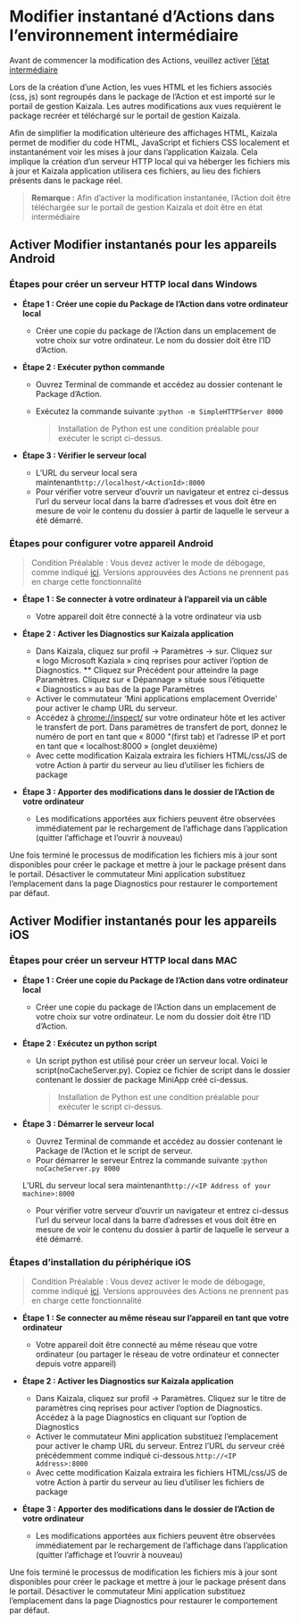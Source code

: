 # <a name="instant-edit-of-actions-in-staged-environment"></a>Modifier instantané d’Actions dans l’environnement intermédiaire

Avant de commencer la modification des Actions, veuillez activer [l’état intermédiaire](test.md)

Lors de la création d’une Action, les vues HTML et les fichiers associés (css, js) sont regroupés dans le package de l’Action et est importé sur le portail de gestion Kaizala. Les autres modifications aux vues requièrent le package recréer et téléchargé sur le portail de gestion Kaizala.

Afin de simplifier la modification ultérieure des affichages HTML, Kaizala permet de modifier du code HTML, JavaScript et fichiers CSS localement et instantanément voir les mises à jour dans l’application Kaizala. Cela implique la création d’un serveur HTTP local qui va héberger les fichiers mis à jour et Kaizala application utilisera ces fichiers, au lieu des fichiers présents dans le package réel.

>  **Remarque :** Afin d’activer la modification instantanée, l’Action doit être téléchargée sur le portail de gestion Kaizala et doit être en état intermédiaire

## <a name="enable-instant-edit-in-android-devices"></a>Activer Modifier instantanés pour les appareils Android

### <a name="steps-to-create-local-http-server-in-windows"></a>Étapes pour créer un serveur HTTP local dans Windows

* **Étape 1 : Créer une copie du Package de l’Action dans votre ordinateur local**

  * Créer une copie du package de l’Action dans un emplacement de votre choix sur votre ordinateur. Le nom du dossier doit être l’ID d’Action.
    
* **Étape 2 : Exécuter python commande**

  *  Ouvrez Terminal de commande et accédez au dossier contenant le Package d’Action.
  *  Exécutez la commande suivante :`python -m SimpleHTTPServer 8000`
  
      > Installation de Python est une condition préalable pour exécuter le script ci-dessus.
  
* **Étape 3 : Vérifier le serveur local**

  * L’URL du serveur local sera maintenant`http://localhost/<ActionId>:8000`
  * Pour vérifier votre serveur d’ouvrir un navigateur et entrez ci-dessus l’url du serveur local dans la barre d’adresses et vous doit être en mesure de voir le contenu du dossier à partir de laquelle le serveur a été démarré.
  
### <a name="steps-to-setup-your-android-device"></a>Étapes pour configurer votre appareil Android

> Condition Préalable : Vous devez activer le mode de débogage, comme indiqué [ici](test.md). Versions approuvées des Actions ne prennent pas en charge cette fonctionnalité

* **Étape 1 : Se connecter à votre ordinateur à l’appareil via un câble**

    * Votre appareil doit être connecté à la votre ordinateur via usb
    
* **Étape 2 : Activer les Diagnostics sur Kaizala application** 

    * Dans Kaizala, cliquez sur profil -> Paramètres -> sur. Cliquez sur « logo Microsoft Kaziala » cinq reprises pour activer l’option de Diagnostics. ** Cliquez sur Précédent pour atteindre la page Paramètres. Cliquez sur « Dépannage » située sous l’étiquette « Diagnostics » au bas de la page Paramètres
    * Activer le commutateur 'Mini applications emplacement Override' pour activer le champ URL du serveur.
    * Accédez à <chrome://inspect/> sur votre ordinateur hôte et les activer le transfert de port. Dans paramètres de transfert de port, donnez le numéro de port en tant que « 8000 "(first tab) et l’adresse IP et port en tant que « localhost:8000 » (onglet deuxième)
    * Avec cette modification Kaizala extraira les fichiers HTML/css/JS de votre Action à partir du serveur au lieu d’utiliser les fichiers de package
    
* **Étape 3 : Apporter des modifications dans le dossier de l’Action de votre ordinateur**

    * Les modifications apportées aux fichiers peuvent être observées immédiatement par le rechargement de l’affichage dans l’application (quitter l’affichage et l’ouvrir à nouveau)
    
Une fois terminé le processus de modification les fichiers mis à jour sont disponibles pour créer le package et mettre à jour le package présent dans le portail. Désactiver le commutateur Mini application substituez l’emplacement dans la page Diagnostics pour restaurer le comportement par défaut.


## <a name="enable-instant-edit-in-ios-devices"></a>Activer Modifier instantanés pour les appareils iOS

### <a name="steps-to-create-local-http-server-in-mac"></a>Étapes pour créer un serveur HTTP local dans MAC

* **Étape 1 : Créer une copie du Package de l’Action dans votre ordinateur local**

  * Créer une copie du package de l’Action dans un emplacement de votre choix sur votre ordinateur. Le nom du dossier doit être l’ID d’Action.

* **Étape 2 : Exécutez un python script**

    * Un script python est utilisé pour créer un serveur local. Voici le script(noCacheServer.py). Copiez ce fichier de script dans le dossier contenant le dossier de package MiniApp créé ci-dessus. 
                
      > Installation de Python est une condition préalable pour exécuter le script ci-dessus.

* **Étape 3 : Démarrer le serveur local**

    * Ouvrez Terminal de commande et accédez au dossier contenant le Package de l’Action et le script de serveur. 
    * Pour démarrer le serveur Entrez la commande suivante :`python noCacheServer.py 8000`
    
    L’URL du serveur local sera maintenant`http://<IP Address of your machine>:8000`

    * Pour vérifier votre serveur d’ouvrir un navigateur et entrez ci-dessus l’url du serveur local dans la barre d’adresses et vous doit être en mesure de voir le contenu du dossier à partir de laquelle le serveur a été démarré.


### <a name="steps-to-setup-your-ios-device"></a>Étapes d’installation du périphérique iOS

> Condition Préalable : Vous devez activer le mode de débogage, comme indiqué [ici](test.md). Versions approuvées des Actions ne prennent pas en charge cette fonctionnalité
* **Étape 1 : Se connecter au même réseau sur l’appareil en tant que votre ordinateur**

    * Votre appareil doit être connecté au même réseau que votre ordinateur (ou partager le réseau de votre ordinateur et connecter depuis votre appareil)
     
* **Étape 2 : Activer les Diagnostics sur Kaizala application** 

    * Dans Kaizala, cliquez sur profil -> Paramètres. Cliquez sur le titre de paramètres cinq reprises pour activer l’option de Diagnostics. Accédez à la page Diagnostics en cliquant sur l’option de Diagnostics
    * Activer le commutateur Mini application substituez l’emplacement pour activer le champ URL du serveur. Entrez l’URL du serveur créé précédemment comme indiqué ci-dessous.`http://<IP Address>:8000`
    * Avec cette modification Kaizala extraira les fichiers HTML/css/JS de votre Action à partir du serveur au lieu d’utiliser les fichiers de package
    
* **Étape 3 : Apporter des modifications dans le dossier de l’Action de votre ordinateur**

    * Les modifications apportées aux fichiers peuvent être observées immédiatement par le rechargement de l’affichage dans l’application (quitter l’affichage et l’ouvrir à nouveau)
    
Une fois terminé le processus de modification les fichiers mis à jour sont disponibles pour créer le package et mettre à jour le package présent dans le portail. Désactiver le commutateur Mini application substituez l’emplacement dans la page Diagnostics pour restaurer le comportement par défaut.

